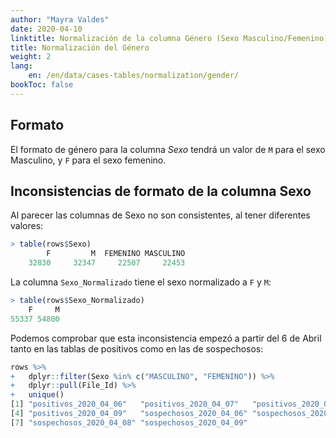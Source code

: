 ```yaml
---
author: "Mayra Valdes"
date: 2020-04-10
linktitle: Normalización de la columna Género (Sexo Masculino/Femenino)
title: Normalización del Género
weight: 2
lang:
    en: /en/data/cases-tables/normalization/gender/
bookToc: false
---
```


## Formato
El formato de género para la columna _Sexo_ tendrá un valor de `M` para el sexo Masculino, y `F` para el sexo femenino.

## Inconsistencias de formato de la columna Sexo
Al parecer las columnas de Sexo no son consistentes, al tener diferentes valores:
```r
> table(rows$Sexo)
        F         M  FEMENINO MASCULINO 
    32830     32347     22507     22453 
```

La columna `Sexo_Normalizado` tiene el sexo normalizado a `F` y `M`:
```r
> table(rows$Sexo_Normalizado)
    F     M 
55337 54800 
```

Podemos comprobar que esta inconsistencia empezó a partir del 6 de Abril tanto en las tablas de positivos como en las de sospechosos:
```r
rows %>%
+   dplyr::filter(Sexo %in% c("MASCULINO", "FEMENINO")) %>%
+   dplyr::pull(File_Id) %>%
+   unique()
[1] "positivos_2020_04_06"   "positivos_2020_04_07"   "positivos_2020_04_08"  
[4] "positivos_2020_04_09"   "sospechosos_2020_04_06" "sospechosos_2020_04_07"
[7] "sospechosos_2020_04_08" "sospechosos_2020_04_09"
```

